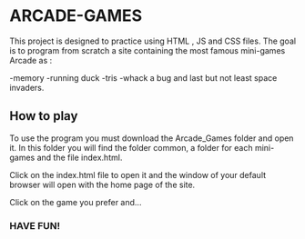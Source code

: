 # ARCADE-GAMES


This project is designed to practice using HTML , JS and CSS files. 
The goal is to program from scratch a site containing the most famous mini-games Arcade as :

-memory 
-running duck 
-tris 
-whack a bug
and last but not least space invaders. 

## How to play 

To use the program you must download the Arcade_Games folder and open it. 
In this folder you will find the folder common, a folder for each mini-games and the file index.html.

Click on the index.html file to open it and the window of your default browser will open with the home page of the site. 

Click on the game you prefer and... 
### HAVE FUN! 
 



